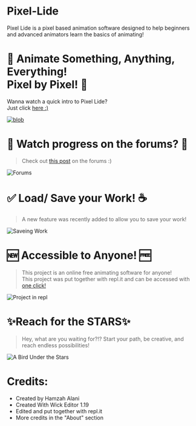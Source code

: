 # Pixel-Lide

<p> Pixel Lide is a pixel based animation software designed to help beginners and advanced animators learn the basics of animating! </p>

# 💫 Animate Something, Anything, Everything! <br>Pixel by Pixel! 💫

<p>Wanna watch a quick intro to Pixel Lide?<br>Just click <a href="http://pixel.lide.repl.co/mp4.mp4">here :)</a></p>

<a href="http://pixel.lide.repl.co/"><img src="http://pixel.lide.repl.co/blob.png" alt="blob"></a>

# 🔭 Watch progress on the forums? 💬
<blockquote>
  Check out <a href="https://forum.wickeditor.com/t/pixel-lide-pixel-art-animations/6072?u=hamzah_al_ani">this post</a> on the forums :)
</blockquote>
<img src="http://pixel.lide.repl.co/img3.png" alt="Forums"> 

# ✅ Load/ Save your Work! ☕
<blockquote>
  A new feature was recently added to allow you to save your work!
</blockquote>
<img src="http://pixel.lide.repl.co/img1.png" alt="Saveing Work"> 

# 🆕 Accessible to Anyone! 🆓
<blockquote>
  This project is an online free animating software for anyone!<br>This project was put together with repl.it and can be accessed with <a href= "http://pixel.lide.repl.co/">one click! </a>
</blockquote>
<img src="http://pixel.lide.repl.co/img4.png" alt="Project in repl"> 

# ✨Reach for the STARS✨
<blockquote>
  Hey, what are you waiting for?!? Start your path, be creative, and reach endless possibilities! 
</blockquote>
<img src="https://forum.wickeditor.com/uploads/default/original/2X/f/f1208b702ad663c58768ac424fd0555da31ccb3b.png" alt="A Bird Under the Stars">

# Credits:
- Created by Hamzah Alani 
- Created With Wick Editor 1.19 
- Edited and put together with repl.it 
- More credits in the "About" section
